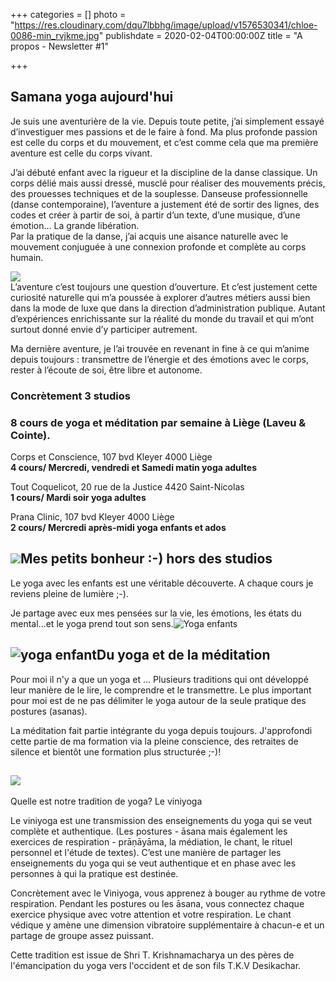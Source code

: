 +++
categories = []
photo = "https://res.cloudinary.com/dqu7lbbhg/image/upload/v1576530341/chloe-0086-min_rvjkme.jpg"
publishdate = 2020-02-04T00:00:00Z
title = "A propos - Newsletter #1"

+++
## Samana yoga aujourd'hui

Je suis une aventurière de la vie. Depuis toute petite, j’ai simplement essayé d’investiguer mes passions et de le faire à fond. Ma plus profonde passion est celle du corps et du mouvement, et c’est comme cela que ma première aventure est celle du corps vivant.  
   
J’ai débuté enfant avec la rigueur et la discipline de la danse classique. Un corps délié mais aussi dressé, musclé pour réaliser des mouvements précis, des prouesses techniques et de la souplesse. Danseuse professionnelle (danse contemporaine), l’aventure a justement été de sortir des lignes, des codes et créer à partir de soi, à partir d’un texte, d’une musique, d’une émotion… La grande libération.  
Par la pratique de la danse, j’ai acquis une aisance naturelle avec le mouvement conjuguée à une connexion profonde et complète au corps humain.

![](https://res.cloudinary.com/dqu7lbbhg/image/upload/c_scale,dpr_auto,q_70,w_680/v1580720809/chloe-0059-min_jpor4s.jpg)  
L’aventure c’est toujours une question d’ouverture. Et c’est justement cette curiosité naturelle qui m’a poussée à explorer d’autres métiers aussi bien dans la mode de luxe que dans la direction d’administration publique. Autant d’expériences enrichissante sur la réalité du monde du travail et qui m’ont surtout donné envie d’y participer autrement.  
   
Ma dernière aventure, je l’ai trouvée en revenant in fine à ce qui m’anime depuis toujours : transmettre de l’énergie et des émotions avec le corps, rester à l’écoute de soi, être libre et autonome.

### Concrètement 3 studios 

### 8 cours de yoga et méditation par semaine à Liège (Laveu & Cointe).

Corps et Conscience, 107 bvd Kleyer 4000 Liège  
**4 cours/ Mercredi, vendredi et Samedi matin yoga adultes**  
  
Tout Coquelicot, 20 rue de la Justice 4420 Saint-Nicolas   
**1 cours/ Mardi soir yoga adultes**  
  
Prana Clinic, 107 bvd Kleyer 4000 Liège  
**2 cours/ Mercredi après-midi yoga enfants et ados**

## ![](https://res.cloudinary.com/dqu7lbbhg/image/upload/c_scale,dpr_auto,q_70,w_680/v1580720940/IMG_2560_cmbln7.jpg)Mes petits bonheur :-) hors des studios

Le yoga avec les enfants est une véritable découverte. A chaque cours je reviens pleine de lumière ;-). 

Je partage avec eux mes pensées sur la vie, les émotions, les états du mental...et le yoga prend tout son sens.![](https://res.cloudinary.com/dqu7lbbhg/image/upload/c_scale,dpr_auto,q_70,w_680/v1580721021/IMG_2585_x4kvnj.jpg "Yoga enfants")

## ![](https://res.cloudinary.com/dqu7lbbhg/image/upload/c_scale,dpr_auto,q_70,w_680/v1580721045/IMG_3480_etioha.jpg "yoga enfant")Du yoga et de la méditation

Pour moi il n'y a que un yoga et ... Plusieurs traditions qui ont développé leur manière de le lire, le comprendre et le transmettre. Le plus important pour moi est de ne pas délimiter le yoga autour de la seule pratique des postures (asanas).

  
La méditation fait partie intégrante du yoga depuis toujours. J'approfondi cette partie de ma formation via la pleine conscience, des retraites de silence et bientôt une formation plus structurée ;-)!

## ![](https://res.cloudinary.com/dqu7lbbhg/image/upload/c_scale,dpr_auto,q_70,w_680/v1580721206/Capture_d_e%CC%81cran_2019-12-10_a%CC%80_15.34.16_zrqtvc.png)  
Quelle est notre tradition de yoga? Le viniyoga

Le viniyoga est une transmission des enseignements du yoga qui se veut complète et authentique. (Les postures - āsana mais également les exercices de respiration - prāṇāyāma, la médiation, le chant, le rituel personnel et l'étude de textes). C’est une manière de partager les enseignements du yoga qui se veut authentique et en phase avec les personnes à qui la pratique est destinée.   
  
Concrètement avec le Viniyoga, vous apprenez à bouger au rythme de votre respiration. Pendant les postures ou les āsana, vous connectez chaque exercice physique avec votre attention et votre respiration. Le chant védique y amène une dimension vibratoire supplémentaire à chacun-e et un partage de groupe assez puissant.  
  
Cette tradition est issue de Shri T. Krishnamacharya un des pères de l'émancipation du yoga vers l'occident et de son fils T.K.V Desikachar.